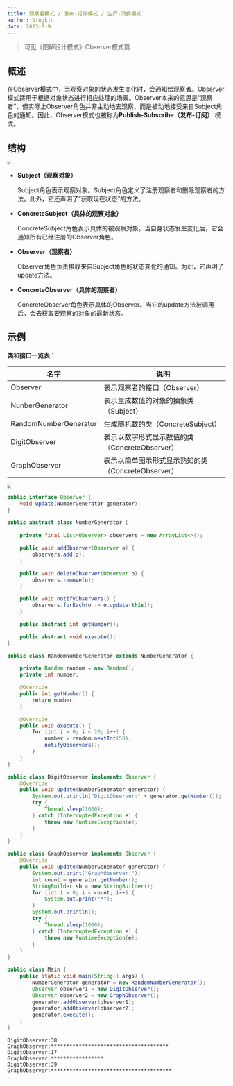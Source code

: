 ```yaml
---
title: 观察者模式 / 发布-订阅模式 / 生产-消费模式
author: Vingkin
date: 2023-8-9
---
```


> 可见《图解设计模式》Observer模式篇

## 概述

在Observer模式中，当观察对象的状态发生变化时，会通知给观察者。Observer模式适用于根据对象状态进行相应处理的场景。Observer本来的意思是“观察者”，但实际上Observer角色并非主动地去观察，而是被动地接受来自Subject角色的通知。因此，Observer模式也被称为**Publish-Subscribe（发布-订阅）** 模式。

## 结构

<img src="https://vingkin-1304361015.cos.ap-shanghai.myqcloud.com/img/%E5%BE%AE%E4%BF%A1%E6%88%AA%E5%9B%BE_20230810094722.png" style="zoom:50%;" />

* **Subject（观察对象）**

  Subject角色表示观察对象。Subject角色定义了注册观察者和删除观察者的方法。此外，它还声明了“获取现在状态”的方法。

* **ConcreteSubject（具体的观察对象）**

  ConcreteSubject角色表示具体的被观察对象。当自身状态发生变化后，它会通知所有已经注册的Observer角色。

* **Observer（观察者）**

  Observer角色负责接收来自Subject角色的状态变化的通知。为此，它声明了update方法。

* **ConcreteObserver（具体的观察者）**

  ConcreteObserver角色表示具体的Observer。当它的update方法被调用后，会去获取要观察的对象的最新状态。

## 示例

**类和接口一览表：**

| 名字                  | 说明                                               |
| --------------------- | -------------------------------------------------- |
| Observer              | 表示观察者的接口（Observer）                       |
| NunberGenerator       | 表示生成数值的对象的抽象类（Subject）              |
| RandomNumberGenerator | 生成随机数的类（ConcreteSubject）                  |
| DigitObserver         | 表示以数字形式显示数值的类（ConcreteObserver）     |
| GraphObserver         | 表示以简单图示形式显示熟知的类（ConcreteObserver） |

<img src="https://vingkin-1304361015.cos.ap-shanghai.myqcloud.com/img/%E5%BE%AE%E4%BF%A1%E6%88%AA%E5%9B%BE_20230810094917.png" style="zoom:50%;" />

```java
public interface Observer {
    void update(NumberGenerator generator);
}
```

```java
public abstract class NumberGenerator {
    
    private final List<Observer> observers = new ArrayList<>();

    public void addObserver(Observer o) {
        observers.add(o);
    }

    public void deleteObserver(Observer o) {
        observers.remove(o);
    }

    public void notifyObservers() {
        observers.forEach(o -> o.update(this));
    }

    public abstract int getNumber();

    public abstract void execute();
}
```

```java
public class RandomNumberGenerator extends NumberGenerator {

    private Random random = new Random();
    private int number;

    @Override
    public int getNumber() {
        return number;
    }

    @Override
    public void execute() {
        for (int i = 0; i < 20; i++) {
            number = random.nextInt(50);
            notifyObservers();
        }
    }
}
```

```java
public class DigitObserver implements Observer {
    @Override
    public void update(NumberGenerator generator) {
        System.out.println("DigitObserver:" + generator.getNumber());
        try {
            Thread.sleep(1000);
        } catch (InterruptedException e) {
            throw new RuntimeException(e);
        }
    }
}
```

```java
public class GraphObserver implements Observer {
    @Override
    public void update(NumberGenerator generator) {
        System.out.print("GraphObserver:");
        int count = generator.getNumber();
        StringBuilder sb = new StringBuilder();
        for (int i = 0; i < count; i++) {
            System.out.print("*");
        }
        System.out.println();
        try {
            Thread.sleep(1000);
        } catch (InterruptedException e) {
            throw new RuntimeException(e);
        }
    }
}
```

```java
public class Main {
    public static void main(String[] args) {
        NumberGenerator generator = new RandomNumberGenerator();
        Observer observer1 = new DigitObserver();
        Observer observer2 = new GraphObserver();
        generator.addObserver(observer1);
        generator.addObserver(observer2);
        generator.execute();
    }
}
```

```
DigitObserver:38
GraphObserver:**************************************
DigitObserver:17
GraphObserver:*****************
DigitObserver:39
GraphObserver:***************************************
...
```

